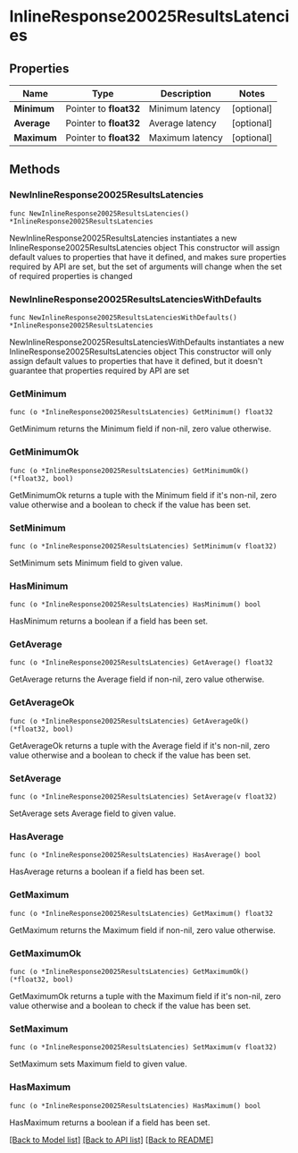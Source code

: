 # InlineResponse20025ResultsLatencies

## Properties

Name | Type | Description | Notes
------------ | ------------- | ------------- | -------------
**Minimum** | Pointer to **float32** | Minimum latency | [optional] 
**Average** | Pointer to **float32** | Average latency | [optional] 
**Maximum** | Pointer to **float32** | Maximum latency | [optional] 

## Methods

### NewInlineResponse20025ResultsLatencies

`func NewInlineResponse20025ResultsLatencies() *InlineResponse20025ResultsLatencies`

NewInlineResponse20025ResultsLatencies instantiates a new InlineResponse20025ResultsLatencies object
This constructor will assign default values to properties that have it defined,
and makes sure properties required by API are set, but the set of arguments
will change when the set of required properties is changed

### NewInlineResponse20025ResultsLatenciesWithDefaults

`func NewInlineResponse20025ResultsLatenciesWithDefaults() *InlineResponse20025ResultsLatencies`

NewInlineResponse20025ResultsLatenciesWithDefaults instantiates a new InlineResponse20025ResultsLatencies object
This constructor will only assign default values to properties that have it defined,
but it doesn't guarantee that properties required by API are set

### GetMinimum

`func (o *InlineResponse20025ResultsLatencies) GetMinimum() float32`

GetMinimum returns the Minimum field if non-nil, zero value otherwise.

### GetMinimumOk

`func (o *InlineResponse20025ResultsLatencies) GetMinimumOk() (*float32, bool)`

GetMinimumOk returns a tuple with the Minimum field if it's non-nil, zero value otherwise
and a boolean to check if the value has been set.

### SetMinimum

`func (o *InlineResponse20025ResultsLatencies) SetMinimum(v float32)`

SetMinimum sets Minimum field to given value.

### HasMinimum

`func (o *InlineResponse20025ResultsLatencies) HasMinimum() bool`

HasMinimum returns a boolean if a field has been set.

### GetAverage

`func (o *InlineResponse20025ResultsLatencies) GetAverage() float32`

GetAverage returns the Average field if non-nil, zero value otherwise.

### GetAverageOk

`func (o *InlineResponse20025ResultsLatencies) GetAverageOk() (*float32, bool)`

GetAverageOk returns a tuple with the Average field if it's non-nil, zero value otherwise
and a boolean to check if the value has been set.

### SetAverage

`func (o *InlineResponse20025ResultsLatencies) SetAverage(v float32)`

SetAverage sets Average field to given value.

### HasAverage

`func (o *InlineResponse20025ResultsLatencies) HasAverage() bool`

HasAverage returns a boolean if a field has been set.

### GetMaximum

`func (o *InlineResponse20025ResultsLatencies) GetMaximum() float32`

GetMaximum returns the Maximum field if non-nil, zero value otherwise.

### GetMaximumOk

`func (o *InlineResponse20025ResultsLatencies) GetMaximumOk() (*float32, bool)`

GetMaximumOk returns a tuple with the Maximum field if it's non-nil, zero value otherwise
and a boolean to check if the value has been set.

### SetMaximum

`func (o *InlineResponse20025ResultsLatencies) SetMaximum(v float32)`

SetMaximum sets Maximum field to given value.

### HasMaximum

`func (o *InlineResponse20025ResultsLatencies) HasMaximum() bool`

HasMaximum returns a boolean if a field has been set.


[[Back to Model list]](../README.md#documentation-for-models) [[Back to API list]](../README.md#documentation-for-api-endpoints) [[Back to README]](../README.md)


